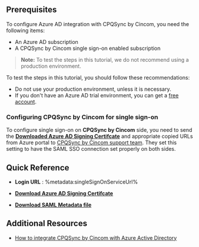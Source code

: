## Prerequisites

To configure Azure AD integration with CPQSync by Cincom, you need the following items:

- An Azure AD subscription
- A CPQSync by Cincom single sign-on enabled subscription

> **Note:**
> To test the steps in this tutorial, we do not recommend using a production environment.

To test the steps in this tutorial, you should follow these recommendations:

- Do not use your production environment, unless it is necessary.
- If you don't have an Azure AD trial environment, you can get a [free account](https://azure.microsoft.com/free/).

### Configuring CPQSync by Cincom for single sign-on

To configure single sign-on on **CPQSync by Cincom** side, you need to send the **[Downloaded Azure AD Signing Certifcate](%metadata:CertificateDownloadRawUrl%)** and appropriate copied URLs from Azure portal to [CPQSync by Cincom support team](https://cpqsupport.cincomcpq.com). They set this setting to have the SAML SSO connection set properly on both sides.

## Quick Reference

* **Login URL** : %metadata:singleSignOnServiceUrl%

* **[Download Azure AD Signing Certifcate](%metadata:CertificateDownloadRawUrl%)**

* **[Download SAML Metadata file](%metadata:metadataDownloadUrl%)**

## Additional Resources

* [How to integrate CPQSync by Cincom with Azure Active Directory](https://docs.microsoft.com/azure/active-directory/saas-apps/cpqsync-by-cincom-tutorial)
